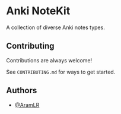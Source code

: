# Anki NoteKit

A collection of diverse Anki notes types.

## Contributing

Contributions are always welcome!

See `CONTRIBUTING.md` for ways to get started.

## Authors

- [@AramLR](https://github.com/AramLR)
